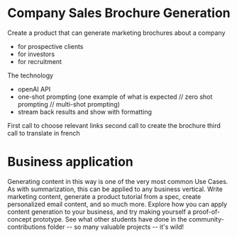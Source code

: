 # Company Sales Brochure Generation

Create a product that can generate marketing brochures about a company
- for prospective clients
- for investors
- for recruitment

The technology 
- openAI API
- one-shot prompting (one example of what is expected  // zero shot prompting // multi-shot prompting)
- stream back results and show with formatting

First call to choose relevant links
second call to create the brochure 
third call to translate in french

# Business application
Generating content in this way is one of the very most common Use Cases. As with summarization, this can be applied to any business vertical. Write marketing content, generate a product tutorial from a spec, create personalized email content, and so much more. Explore how you can apply content generation to your business, and try making yourself a proof-of-concept prototype. See what other students have done in the community-contributions folder -- so many valuable projects -- it's wild!
